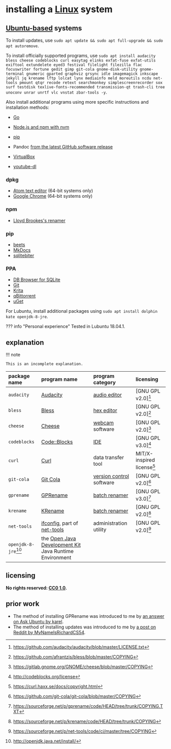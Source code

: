 # installing a [Linux] system
## [Ubuntu-based] systems

To install updates, use `sudo apt update && sudo apt full-upgrade && sudo apt autoremove`.

To install officially supported programs, use `sudo apt install audacity bless cheese codeblocks curl easytag elinks exfat-fuse exfat-utils exiftool extundelete eyed3 festival filelight filezilla flac focuswriter fortune gedit gimp git-cola gnome-disk-utility gnome-terminal gnumeric gparted graphviz grsync idle imagemagick inkscape jekyll jq krename lftp lolcat lynx mediainfo meld moreutils ncdu net-tools pmount qtqr recode retext searchmonkey simplescreenrecorder sox surf testdisk texlive-fonts-recommended transmission-qt trash-cli tree unoconv unrar unrtf vlc vnstat zbar-tools -y`.

Also install additional programs using more specific instructions and installation methods:

- [Go](instlGo.md)
- [Node.js and npm with nvm](inNjspv.md)
- [pip](instpip.md)

- Pandoc [from the latest GitHub software release](islGHsr.md)
- [VirtualBox](instVBx.md)
- [youtube-dl](insytdl.md)

### dpkg
- [Atom text editor](insAtom.md) (64-bit systems only)
- [Google Chrome](insGCrm.md) (64-bit systems only)

### npm
- [Lloyd Brookes's renamer](inLBrnm.md)

### pip
- [beets](insbeet.md)
- [MkDocs](insMkDc.md)
- [sqlitebiter](inqbitr.md)

### PPA
- [DB Browser for SQLite](inDBSQL.md)
- [Git](instGit.md)
- [Krita](insKrta.md)
- [qBittorrent](insqBtr.md)
- [uGet](instuGt.md)

For Lubuntu, install additional packages using `sudo apt install dolphin kate openjdk-8-jre`.

??? info "Personal experience"
    Tested in Lubuntu 18.04.1.

## explanation

!!! note
    
    This is an incomplete explanation.

| package name               | program name                                             | program category           | licensing
|:---------------------------|:---------------------------------------------------------|:---------------------------|:-
| `audacity`                 | [Audacity]                                               | [audio editor]             | [GNU GPL v2.0][^insLnxS6]
| `bless`                    | [Bless]                                                  | [hex editor]               | [GNU GPL v2.0][^insLnxS2]
| `cheese`                   | [Cheese]                                                 | [webcam] software          | [GNU GPL v2.0][^insLnxS7]
| `codeblocks`               | [Code::Blocks]                                           | [IDE]                      | [GNU GPL v3.0][^insLnxS8]
| `curl`                     | [Curl]                                                   | data transfer tool         | MIT/X-inspired license[^insLnxS10]
| `git-cola`                 | [Git Cola]                                               | [version control] software | [GNU GPL v2.0][^insLnxS9]
| `gprename`                 | [GPRename]                                               | [batch renamer]            | [GNU GPL v3.0][^insLnxS4]
| `krename`                  | [KRename]                                                | [batch renamer]            | [GNU GPL v2.0][^insLnxS5]
| `net-tools`                | [ifconfig], part of [net-tools]                          | administration utility     | [GNU GPL v2.0][^insLnxS3]
| `openjdk-8-jre`[^insLnxS1] | the [Open Java Development Kit] Java Runtime Environment

[Audacity]: https://www.audacityteam.org/
[Bless]: https://github.com/afrantzis/bless
[Cheese]: https://wiki.gnome.org/Apps/Cheese
[Code::Blocks]: http://codeblocks.org/
[Curl]: https://curl.haxx.se/
[Git Cola]: http://git-cola.github.io/
[GNU GPL v2.0]: https://choosealicense.com/licenses/gpl-2.0/
[GNU GPL v3.0]: https://choosealicense.com/licenses/gpl-3.0/
[GPRename]: http://gprename.sourceforge.net/
[IDE]: https://en.wikipedia.org/wiki/Integrated_development_environment
[KRename]: https://www.krename.net/home/
[Open Java Development Kit]: https://en.wikipedia.org/wiki/OpenJDK
[audio editor]: https://en.wikipedia.org/wiki/Audio_editing_software
[batch renamer]: https://en.wikipedia.org/wiki/Batch_renaming
[hex editor]: https://en.wikipedia.org/wiki/Hex_editor
[ifconfig]: https://en.wikipedia.org/wiki/Ifconfig
[net-tools]: https://sourceforge.net/p/net-tools/code/ci/master/tree/README
[version control]: https://en.wikipedia.org/wiki/Version_control
[webcam]: https://en.wikipedia.org/wiki/Webcam

## licensing
**No rights reserved: [CC0 1.0](https://creativecommons.org/publicdomain/zero/1.0/).**

## prior work
- The method of installing GPRename was introduced to me by [an answer on Ask Ubuntu by karel](https://askubuntu.com/questions/1030996/how-can-i-install-pyrenamer-for-bionic/1031003#1031003).
- The method of installing updates was introduced to me by [a post on Reddit by MyNameIsRichardCS54](https://www.reddit.com/r/Kubuntu/comments/99jfb5/every_new_install_of_kubuntu_1804_freezes_up_when/e4qsx0a/).

[Linux]: https://en.wikipedia.org/wiki/Linux_distribution
[Ubuntu-based]: https://en.wikipedia.org/wiki/List_of_Linux_distributions#Ubuntu-based
[^insLnxS1]: <http://openjdk.java.net/install/>
[^insLnxS2]: <https://github.com/afrantzis/bless/blob/master/COPYING>
[^insLnxS3]: <https://sourceforge.net/p/net-tools/code/ci/master/tree/COPYING>
[^insLnxS4]: <https://sourceforge.net/p/gprename/code/HEAD/tree/trunk/COPYING.TXT>
[^insLnxS5]: <https://sourceforge.net/p/krename/code/HEAD/tree/trunk/COPYING>
[^insLnxS6]: <https://github.com/audacity/audacity/blob/master/LICENSE.txt>
[^insLnxS7]: <https://gitlab.gnome.org/GNOME/cheese/blob/master/COPYING>
[^insLnxS8]: <http://codeblocks.org/license>
[^insLnxS9]: <https://github.com/git-cola/git-cola/blob/master/COPYING>
[^insLnxS10]: <https://curl.haxx.se/docs/copyright.html>

